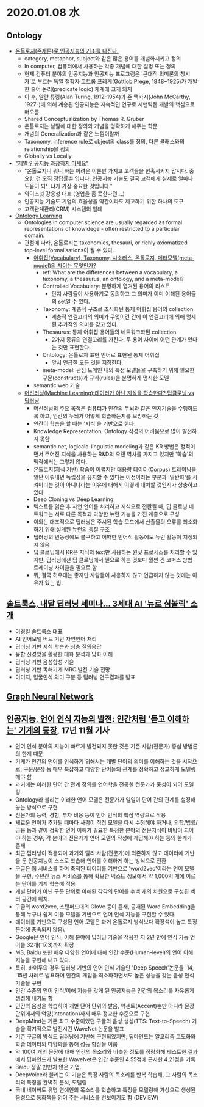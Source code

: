# 2020.01.08 水

## Ontology
- [온톨로지(존재론)로 인공지능의 기초를 다진다.](http://ith.kr/chair/semanticweb/sw0302.html)
  - category, metaphor, subject와 같은 많은 용어를 개념화시키고 정의
  - In computer, 컴퓨터에서 사용하는 각종 개념에 대한 설명 또는 정의
  - 현재 컴퓨터 분야의 인공지능과 인공지능 프로그램은 '근대적 의미론의 창시자'로 부르는 독일 철학자 고트롭 프레게(Gottlob Prege, 1848~1925)가 개발한 술어 논리(predicate logic) 체계에 크게 의지
  - 이 후, 알란 튜링(Alan Turing, 1912-1954)과 존 맥카시(John McCarthy, 1927-)에 의해 계승된 인공지능은 지속적인 연구로 시맨틱웹 개발의 핵심으로 떠오름
  - Shared Conceptualization by Thomas R. Gruber
  - 온톨로지는 낱말에 대한 정의와 개념을 명확하게 해주는 학문
  - 개념의 Generalization과 같은 느낌이랄까
  - Taxonomy, inference rule로 object의 class를 정의, 다른 클래스와의 relationship을 정의
  - Globally vs Locally
- ["제발 인공지능 과장하지 마세요"](https://byline.network/2017/05/26-4/)
  - "온톨로지니 뭐니 하는 어려운 이론만 가지고 고객들을 현혹시키지 맙시다. 중요한 건 오직 정답률뿐 입니다. 인공지능 기술도 결국 고객에게 실제로 얼마나 도움이 되느냐가 가장 중요한 것입니다."
  - 와이즈넛 강용성 대표 (영업을 좀 못한다던.._)
  - 인공지능 기술도 기업의 효율성을 약간이라도 제고하기 위한 하나의 도구
  - 고객관계관리(CRM) 시스템의 일례
- [Ontology Learning](http://jens-lehmann.org/files/2014/pol_introduction.pdf)
  - Ontologies in computer science are usually regarded as formal representations of knowldege - often restricted to a particular domain.
  - 관점에 따라, 온톨로지는 taxonomies, thesauri, or richly axiomatized top-level formalisations이 될 수 있다.
    - [어휘집(Vocabulary), Taxonomy, 시소러스, 온톨로지, 메타모델(meta-model)의 차이는 무엇인가?](http://www.ezmeta.co.kr/page/?p=31)
      - ref: What are the differences between a vocabulary, a taxonomy, a thesaurus, an ontology, and a meta-model?
      - Controlled Vocabulary: 분명하게 열거된 용어의 리스트
        - 단지 사람들이 사용하기로 동의하고 그 의미가 이미 이해된 용어들의 set일 수 있다.
      - Taxonomy: 계층적 구조로 조직화된 통제 어휘집 용어의 collection
        - 계층적 연결고리의 의미가 무엇이건 간에 이 연결고리에 의해 명세된 추가적인 의미를 갖고 있다.
      - Thesaurus: 통제 어휘집 용어들의 네트워크화된 collection
        - 2가지 종류의 연결고리를 가진다. 두 용어 사이에 어떤 관계가 있다는 것만 표현한다.
      - Ontology: 온톨로지 표현 언어로 표현된 통제 어휘집
        - 앞서 언급한 모든 것을 지칭한다.
      - meta-model: 관심 도메인 내의 특정 모델들을 구축하기 위해 필요한 구문(constructs)과 규칙(rules)을 분명하게 명시한 모델
    - semantic web 기술
  - [머신러닝(Machine Learning):데이터가 아닌 지식을 학습한다? 딥클로닝 vs 딥러닝](https://steemit.com/kr-newbie/@jenna.pulse9/machine-learning-vs)
    - 머신러닝의 주요 목적은 컴퓨터가 인간의 두뇌와 같은 인지기술을 수행하도록 하고, 인간의 두뇌가 어떻게 학습하는지를 모방하는 것
    - 인간이 학습을 할 때는 '지식'을 기반으로 한다.
    - Knowledge Representation, Ontology 작성의 어려움으로 많이 발전하지 못함
    - semantic net, logicalo-linguistic modeling과 같은 KR 방법은 정적이면서 주어진 지식을 사용하는 R&D의 오랜 역사를 가지고 있지만 '학습'의 맥락에서는 그렇지 않다.
    - 온톨로지(지식 기반) 학습이 어렵지만 대용량 데이터(Corpus) 트레이닝을 일단 이뤄내면 독립성을 유지할 수 있다는 이점이라는 부분과 '일반화'를 시켜버리는 것이 아니냐라는 이유에 대해서 어떻게 대처할 것인지가 상충하고 있다.
    - Deep Cloning vs Deep Learning
    - 텍스트를 읽은 후 자연 언어를 처리하고 지식으로 전환될 때, 딥 클로닝 네트워크는 서로 다른 목적과 다양한 뉴런 기능을 가진 계층으로 구성
    - 이와는 대조적으로 딥러닝은 주시된 학습 모드에서 산출물의 오류를 최소화하기 위해 설계된 뉴런의 동질 구조
    - 딥러닝의 변동성에도 불구하고 어떠한 언어적 활동에도 뉴런 활동이 지정되지 않음
    - 딥 클로닝에서 KR은 지식의 text만 사용하는 원샷 프로세스를 처리할 수 있지만, 딥러닝에선 딥 클로닝에서 필요로 하는 것보다 훨씬 긴 코퍼스 방법 트레이닝 사이클을 필요로 함
    - 뭐, 결국 허우대는 좋지만 사람들이 사용하지 않고 언급하지 않는 것에는 이유가 있는 법.

## [솔트룩스, 내달 딥러닝 세미나... 3세대 AI '뉴로 심볼릭' 소개](http://www.inews24.com/view/1224248)
- 이경일 솔트룩스 대표
- AI 언어모델 버트 기반 자연언어 처리
- 딥러닝 기반 지식 학습과 심층 질의응답
- 융합 신경망을 활용한 대화 분석과 담화 이해
- 딥러닝 기반 음성합성 기술
- 딥러닝 기반 독해기계 MRC 발전 기술 전망
- 이미지, 얼굴인식 의미 구분 등 딥러닝 연구결과를 발표
  
## [Graph Neural Network](http://www.secmem.org/blog/2019/08/17/gnn/)

## [인공지능, 언어 인식 지능의 발전: 인간처럼 '듣고 이해하는' 기계의 등장](https://blog.lgcns.com/1569), 17년 11월 기사
- 언어 인식 분야의 지능이 빠르게 발전되지 못한 것은 기존 사람(전문가) 중심 방법론의 한계 때문
- 기계가 인간의 언어를 인식하기 위해서는 개별 단어의 의미를 이해하는 것을 시작으로, 구문/문장 등 매우 복잡하고 다양한 단어들의 관계를 정확하고 정교하게 모델링해야 함
- 과거에는 이러한 단어 간 관계 정의를 언어학을 전공한 전문가가 중심이 되어 모델링.
- Ontology라 불리는 이러한 언어 모델은 전문가가 일일이 단어 간의 관계를 설정해 놓는 방식으로 구현
- 전문가의 능력, 경험, 투자 비용 등이 언어 인식의 핵심 역량으로 작용
- 새로운 언어가 추가될 때마다 사람이 직접 모델을 다시 수정해야 하거나, 의학/법률/금융 등과 같이 정확한 언어 이해가 필요한 특정한 분야의 전문지식이 바탕이 되어야 하는 경우, 각 분야의 전문가가 언어 모델의 작성에 개입해야 하는 등의 한계가 존재
- 최근 딥러닝이 적용되며 과거와 달리 사람(전문가)에 의존하지 않고 데이터에 기반을 둔 인공지능이 스스로 학습해 언어를 이해하게 하는 방식으로 전환
- 구글은 웹 서비스를 하며 축적된 데이터를 기반으로 'word2vec'이라는 언어 모델을 구현, 수년간 뉴스 서비스를 통해 확보한 텍스트 정보에서 약 1,000억 개에 이르는 단어를 기계 학습에 적용
- 개별 단어가 아닌 구문 단위로 이해된 각각의 단어를 수백 개의 차원으로 구성된 벡터 공간에 위치.
- 구글의 word2vec, 스탠퍼드대의 GloVe 등이 존재, 공개된 Word Embedding을 통해 누구나 쉽게 이들 모델을 기반으로 언어 인식 지능을 구현할 수 있다.
- 데이터를 기반으로 구성된 언어 모델은 과거 온톨로지 방식보다 확장석이 높고 특정 분야에 종속되지 않음\
- Google은 언어 인식, 이해 분야에 딥러닝 기술을 적용한 지 2년 만에 인식 가능 언어를 32개('17.3)까지 확장
- MS, Baidu 또한 매우 다양한 언어에 대해 인간 수준(Human-level)의 언어 이해 지능을 구현해 내고 있다.
- 특히, 바이두의 경우 딥러닝 기반의 언어 인식 기술인 'Deep Speech'논문을 '14, '15년 차례로 발표하며 인간의 개입을 최소화하면서도 높은 성능을 갖는 음성 인식 기술을 구현
- 인간 수준의 언어 인식/이해 지능을 갖게 된 인공지능은 인간의 목소리를 자유롭게 생성해 내기도 함
- 인간의 음성을 학습하여 개별 단어 단위의 발음, 악센트(Accent)뿐만 아니라 문장 단위에서의 억양(Intonation)까지 매우 정교한 수준으로 구현
- DeepMind는 기존 최고 수준이었던 구글의 음성 생성(TTS: Text-to-Speech) 기술을 획기적으로 발전시킨 WaveNet 논문을 발표
- 기존 구글의 방식도 딥러닝에 기반해 구현되었지만, 딥마인드는 알고리즘 고도화와 학습 데이터의 다양화를 통해 성능 향상을 이룸
- 약 100여 개의 문장에 대해 인간의 목소리와 비슷한 정도를 정량화해 테스트한 결과에서 딥마인드가 발표한 WaveNet은 인간 수준인 4.55점에 근사한 4.21점을 기록
- Baidu 정말 만만치 않은 기업.
- DeepVoice라 불리는 이 기술은 특정 사람의 목소리를 반복 학습해, 그 사람의 목소리의 특징을 완벽히 분석, 모델링
- 국내 네이버도 유명 연예인의 목소리를 학습하고 특징을 모델링해 가상으로 생성된 음성으로 동화책을 읽어 주는 서비스를 선보이기도 함 (DEVIEW)
